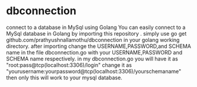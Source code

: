 # dbconnection
connect to a database in MySql using Golang
You can easily connect to a MySql database in Golang by importing this repository .
simply use go get github.com/prathyushnallamothu/dbconnection in your golang working directory.
after importing change the USERNAME,PASSWORD,and SCHEMA name in the file dbconnection.go with your USERNAME,PASSWORD and SCHEMA name respectively.
in my dbconnection.go you will have it as "root:pass@tcp(localhost:3306)/login" change it as "yourusername:yourpassword@tcp(localhost:3306)/yourschemaname" then only this will work to your mysql database.


